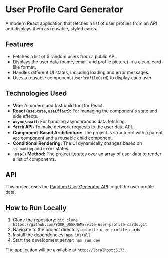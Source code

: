 # User Profile Card Generator

A modern React application that fetches a list of user profiles from an API and displays them as reusable, styled cards.

## Features

- Fetches a list of 5 random users from a public API.
- Displays the user data (name, email, and profile picture) in a clean, card-like format.
- Handles different UI states, including loading and error messages.
- Uses a reusable component (`UserProfileCard`) to display each user.

## Technologies Used

- **Vite:** A modern and fast build tool for React.
- **React (`useState`, `useEffect`):** For managing the component's state and side effects.
- **`async/await`:** For handling asynchronous data fetching.
- **`fetch` API:** To make network requests to the user data API.
- **Component-Based Architecture:** The project is structured with a parent `App` component and a reusable child component.
- **Conditional Rendering:** The UI dynamically changes based on `isLoading` and `error` states.
- **`.map()` Method:** The project iterates over an array of user data to render a list of components.

## API

This project uses the [Random User Generator API](https://randomuser.me/) to get the user profile data.

## How to Run Locally

1.  Clone the repository:
    `git clone https://github.com/YOUR_USERNAME/vite-user-profile-cards.git`
2.  Navigate to the project directory:
    `cd vite-user-profile-cards`
3.  Install the dependencies:
    `npm install`
4.  Start the development server:
    `npm run dev`

The application will be available at `http://localhost:5173`.
